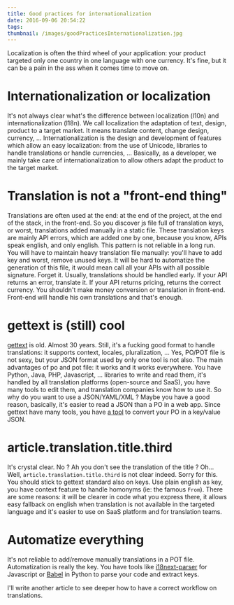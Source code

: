 ```yaml
---
title: Good practices for internationalization
date: 2016-09-06 20:54:22
tags:
thumbnail: /images/goodPracticesInternationalization.jpg
---
```


Localization is often the third wheel of your application: your product targeted only one country in one language with one currency. It's fine, but it can be a pain in the ass when it comes time to move on.

Internationalization or localization
====================================
It's not always clear what's the difference between localization (l10n) and internationalization (l18n). We call localization the adaptation of text, design, product to a target market. It means translate content, change design, currency, ...
Internationalization is the design and development of features which allow an easy localization: from the use of Unicode, libraries to handle translations or handle currencies, ...
Basically, as a developer, we mainly take care of internationalization to allow others adapt the product to the target market.

Translation is not a "front-end thing"
======================================
Translations are often used at the end: at the end of the project, at the end of the stack, in the front-end. So you discover js file full of translation keys, or worst, translations added manually in a static file. These translation keys are mainly API errors, which are added one by one, because you know, APIs speak english, and only english.
This pattern is not reliable in a long run. You will have to maintain heavy translation file manually: you'll have to add key and worst, remove unused keys. It will be hard to automatize the generation of this file, it would mean call all your APIs with all possible signature. Forget it.
Usually, translations should be handled early. If your API returns an error, translate it. If your API returns pricing, returns the correct currency. You shouldn't make money conversion or translation in front-end.
Front-end will handle his own translations and that's enough.

gettext is (still) cool
=======================
[gettext](https://www.gnu.org/software/gettext/) is old. Almost 30 years. Still, it's a fucking good format to handle translations: it supports context, locales, pluralization, ... Yes, PO/POT file is not sexy, but your JSON format used by only one tool is not also.
The main advantages of po and pot file: it works and it works everywhere. You have Python, Java, PHP, Javascript, ... libraries to write and read them, it's handled by all translation platforms (open-source and SaaS), you have many tools to edit them, and translation companies know how to use it. So why do you want to use a JSON/YAML/XML ?
Maybe you have a good reason, basically, it's easier to read a JSON than a PO in a web app. Since gettext have many tools, you have [a tool](https://www.npmjs.com/package/i18next-conv#i18next-gettext-converter) to convert your PO in a key/value JSON.

article.translation.title.third
===============================
It's crystal clear. No ? Ah you don't see the translation of the title ? Oh... Well, `article.translation.title.third` is not clear indeed. Sorry for this.
You should stick to gettext standard also on keys. Use plain english as key, you have context feature to handle homonyms (ie: the famous `From`). There are some reasons: it will be clearer in code what you express there, it allows easy fallback on english when translation is not available in the targeted language and it's easier to use on SaaS platform and for translation teams.

Automatize everything
=====================
It's not reliable to add/remove manually translations in a POT file. Automatization is really the key. You have tools like [i18next-parser](https://www.npmjs.com/package/i18next-parser) for Javascript or [Babel](https://pypi.python.org/pypi/Babel) in Python to parse your code and extract keys.

I'll write another article to see deeper how to have a correct workflow on translations.
